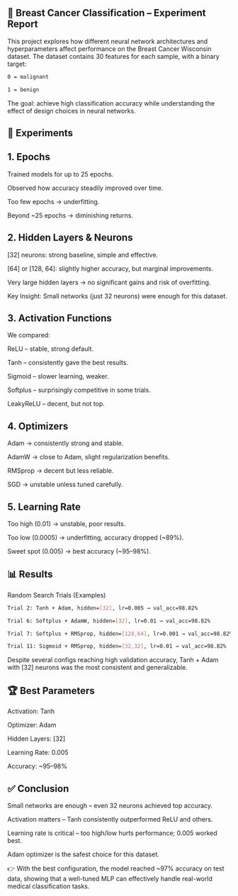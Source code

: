 ## 🧠 Breast Cancer Classification – Experiment Report

This project explores how different neural network architectures and hyperparameters affect performance on the Breast Cancer Wisconsin dataset.
The dataset contains 30 features for each sample, with a binary target:
```bash
0 = malignant

1 = benign
```
The goal: achieve high classification accuracy while understanding the effect of design choices in neural networks.

## 🔬 Experiments
## 1. Epochs

Trained models for up to 25 epochs.

Observed how accuracy steadily improved over time.

Too few epochs → underfitting.

Beyond ~25 epochs → diminishing returns.

## 2. Hidden Layers & Neurons

[32] neurons: strong baseline, simple and effective.

[64] or [128, 64]: slightly higher accuracy, but marginal improvements.

Very large hidden layers → no significant gains and risk of overfitting.

Key Insight: Small networks (just 32 neurons) were enough for this dataset.

## 3. Activation Functions

We compared:

ReLU – stable, strong default.

Tanh – consistently gave the best results.

Sigmoid – slower learning, weaker.

Softplus – surprisingly competitive in some trials.

LeakyReLU – decent, but not top.

## 4. Optimizers

Adam → consistently strong and stable.

AdamW → close to Adam, slight regularization benefits.

RMSprop → decent but less reliable.

SGD → unstable unless tuned carefully.

## 5. Learning Rate

Too high (0.01) → unstable, poor results.

Too low (0.0005) → underfitting, accuracy dropped (~89%).

Sweet spot (0.005) → best accuracy (~95–98%).

## 📊 Results
Random Search Trials (Examples)
```bash
Trial 2: Tanh + Adam, hidden=[32], lr=0.005 → val_acc=98.82%

Trial 6: Softplus + AdamW, hidden=[32], lr=0.01 → val_acc=98.82%

Trial 7: Softplus + RMSprop, hidden=[128,64], lr=0.001 → val_acc=98.82%

Trial 11: Sigmoid + RMSprop, hidden=[32,32], lr=0.01 → val_acc=98.82%
```
Despite several configs reaching high validation accuracy, Tanh + Adam with [32] neurons was the most consistent and generalizable.

## 🏆 Best Parameters

Activation: Tanh

Optimizer: Adam

Hidden Layers: [32]

Learning Rate: 0.005

Accuracy: ~95–98%

## ✅ Conclusion

Small networks are enough – even 32 neurons achieved top accuracy.

Activation matters – Tanh consistently outperformed ReLU and others.

Learning rate is critical – too high/low hurts performance; 0.005 worked best.

Adam optimizer is the safest choice for this dataset.

👉 With the best configuration, the model reached ~97% accuracy on test data, showing that a well-tuned MLP can effectively handle real-world medical classification tasks.